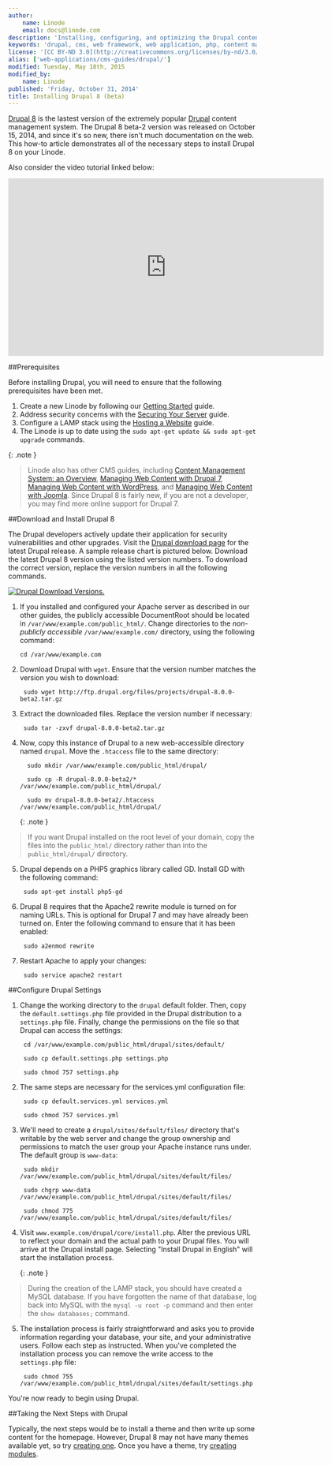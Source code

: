 ```yaml
---
author:
    name: Linode
    email: docs@linode.com
description: 'Installing, configuring, and optimizing the Drupal content management framework on your Linode.'
keywords: 'drupal, cms, web framework, web application, php, content management system, content management framwork'
license: '[CC BY-ND 3.0](http://creativecommons.org/licenses/by-nd/3.0/us/)'
alias: ['web-applications/cms-guides/drupal/']
modified: Tuesday, May 18th, 2015
modified_by:
    name: Linode
published: 'Friday, October 31, 2014'
title: Installing Drupal 8 (beta)
---
```


[Drupal 8](https://www.drupal.org/drupal-8.0) is the lastest version of the extremely popular [Drupal](https://www.drupal.org/) content management system. The Drupal 8 beta-2 version was released on October 15, 2014, and since it's so new, there isn't much documentation on the web. This how-to article demonstrates all of the necessary steps to install Drupal 8 on your Linode. 

Also consider the video tutorial linked below:

<iframe width="640" height="360" src="https://www.youtube.com/embed/103wI0EslBg" frameborder="0" allowfullscreen></iframe>


##Prerequisites

Before installing Drupal, you will need to ensure that the following prerequisites have been met.

1. Create a new Linode by following our [Getting Started](/docs/getting-started/) guide.
2. Address security concerns with the [Securing Your Server](/docs/securing-your-server) guide.
3. Configure a LAMP stack using the [Hosting a Website](/docs/websites/hosting-a-website) guide.
4. The Linode is up to date using the `sudo apt-get update && sudo apt-get upgrade` commands.

{: .note }
>Linode also has other CMS guides, including [Content Management System: an Overview](/docs/websites/cms/cms-overview), [Managing Web Content with Drupal 7](/docs/websites/cms/managing-web-content-with-drupal-7), [Managing Web Content with WordPress](/docs/websites/cms/manage-web-content-with-wordpress), and [Managing Web Content with Joomla](/docs/websites/cms/manage-web-content-with-joomla). Since Drupal 8 is fairly new, if you are not a developer, you may find more online support for Drupal 7.


##Download and Install Drupal 8

The Drupal developers actively update their application for security vulnerabilities and other upgrades. Visit the [Drupal download page](http://drupal.org/project/drupal) for the latest Drupal release. A sample release chart is pictured below. Download the latest Drupal 8 version using the listed version numbers. To download the correct version, replace the version numbers in all the following commands.

[![Drupal Download Versions.](/docs/assets/drupal-downloads.png)](/docs/assets/drupal-downloads.png)

1. If you installed and configured your Apache server as described in our other guides, the publicly accessible DocumentRoot should be located in `/var/www/example.com/public_html/`. Change directories to the *non-publicly accessible* `/var/www/example.com/` directory, using the following command:

       cd /var/www/example.com

2. Download Drupal with `wget`. Ensure that the version number matches the version you wish to download:

        sudo wget http://ftp.drupal.org/files/projects/drupal-8.0.0-beta2.tar.gz

3. Extract the downloaded files. Replace the version number if necessary:

        sudo tar -zxvf drupal-8.0.0-beta2.tar.gz

4. Now, copy this instance of Drupal to a new web-accessible directory named `drupal`. Move the `.htaccess` file to the same directory:

         sudo mkdir /var/www/example.com/public_html/drupal/

         sudo cp -R drupal-8.0.0-beta2/* /var/www/example.com/public_html/drupal/

         sudo mv drupal-8.0.0-beta2/.htaccess /var/www/example.com/public_html/drupal/

     {: .note }
>
>If you want Drupal installed on the root level of your domain, copy the files into the `public_html/` directory rather than into the `public_html/drupal/` directory.

5. Drupal depends on a PHP5 graphics library called GD. Install GD with the following command:

        sudo apt-get install php5-gd

6. Drupal 8 requires that the Apache2 rewrite module is turned on for naming URLs. This is optional for Drupal 7 and may have already been turned on. Enter the following command to ensure that it has been enabled:

        sudo a2enmod rewrite

7. Restart Apache to apply your changes:

        sudo service apache2 restart


##Configure Drupal Settings

1. Change the working directory to the `drupal` default folder. Then, copy the `default.settings.php` file provided in the Drupal distribution to a `settings.php` file. Finally, change the permissions on the file so that Drupal can access the settings:

        cd /var/www/example.com/public_html/drupal/sites/default/

        sudo cp default.settings.php settings.php

        sudo chmod 757 settings.php

2. The same steps are necessary for the services.yml configuration file:

        sudo cp default.services.yml services.yml

        sudo chmod 757 services.yml

3. We'll need to create a `drupal/sites/default/files/` directory that's writable by the web server and change the group ownership and permissions to match the user group your Apache instance runs under. The default group is `www-data`:

        sudo mkdir /var/www/example.com/public_html/drupal/sites/default/files/

        sudo chgrp www-data /var/www/example.com/public_html/drupal/sites/default/files/

        sudo chmod 775 /var/www/example.com/public_html/drupal/sites/default/files/

4. Visit `www.example.com/drupal/core/install.php`. Alter the previous URL to reflect your domain and the actual path to your Drupal files. You will arrive at the Drupal install page. Selecting "Install Drupal in English" will start the installation process.

    {: .note }
>
> During the creation of the LAMP stack, you should have created a MySQL database. If you have forgotten the name of that database, log back into MySQL with the `mysql -u root -p` command and then enter the `show databases;` command.

5. The installation process is fairly straightforward and asks you to provide information regarding your database, your site, and your administrative users. Follow each step as instructed. When you've completed the installation process you can remove the write access to the `settings.php` file:

        sudo chmod 755 /var/www/example.com/public_html/drupal/sites/default/settings.php

You're now ready to begin using Drupal.

##Taking the Next Steps with Drupal

Typically, the next steps would be to install a theme and then write up some content for the homepage. However, Drupal 8 may not have many themes available yet, so try [creating one](https://www.drupal.org/theme-guide/8). Once you have a theme, try [creating modules](https://www.drupal.org/developing/modules).






